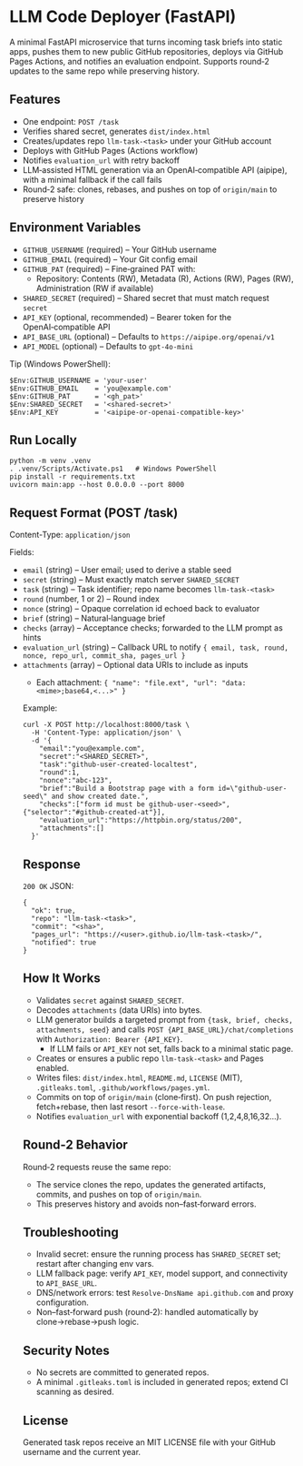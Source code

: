 LLM Code Deployer (FastAPI)
=================================

A minimal FastAPI microservice that turns incoming task briefs into static apps, pushes them to new public GitHub repositories, deploys via GitHub Pages Actions, and notifies an evaluation endpoint. Supports round‑2 updates to the same repo while preserving history.

Features
--------

- One endpoint: `POST /task`
- Verifies shared secret, generates `dist/index.html`
- Creates/updates repo `llm-task-<task>` under your GitHub account
- Deploys with GitHub Pages (Actions workflow)
- Notifies `evaluation_url` with retry backoff
- LLM‑assisted HTML generation via an OpenAI‑compatible API (aipipe), with a minimal fallback if the call fails
- Round‑2 safe: clones, rebases, and pushes on top of `origin/main` to preserve history

Environment Variables
---------------------

- `GITHUB_USERNAME` (required) – Your GitHub username
- `GITHUB_EMAIL` (required) – Your Git config email
- `GITHUB_PAT` (required) – Fine‑grained PAT with:
  - Repository: Contents (RW), Metadata (R), Actions (RW), Pages (RW), Administration (RW if available)
- `SHARED_SECRET` (required) – Shared secret that must match request `secret`
- `API_KEY` (optional, recommended) – Bearer token for the OpenAI‑compatible API
- `API_BASE_URL` (optional) – Defaults to `https://aipipe.org/openai/v1`
- `API_MODEL` (optional) – Defaults to `gpt-4o-mini`

Tip (Windows PowerShell):
```
$Env:GITHUB_USERNAME = 'your-user'
$Env:GITHUB_EMAIL    = 'you@example.com'
$Env:GITHUB_PAT      = '<gh_pat>'
$Env:SHARED_SECRET   = '<shared-secret>'
$Env:API_KEY         = '<aipipe-or-openai-compatible-key>'
```

Run Locally
-----------

```
python -m venv .venv
. .venv/Scripts/Activate.ps1   # Windows PowerShell
pip install -r requirements.txt
uvicorn main:app --host 0.0.0.0 --port 8000
```

Request Format (POST /task)
---------------------------

Content-Type: `application/json`

Fields:
- `email` (string) – User email; used to derive a stable seed
- `secret` (string) – Must exactly match server `SHARED_SECRET`
- `task` (string) – Task identifier; repo name becomes `llm-task-<task>`
- `round` (number, 1 or 2) – Round index
- `nonce` (string) – Opaque correlation id echoed back to evaluator
- `brief` (string) – Natural‑language brief
- `checks` (array<any>) – Acceptance checks; forwarded to the LLM prompt as hints
- `evaluation_url` (string) – Callback URL to notify `{ email, task, round, nonce, repo_url, commit_sha, pages_url }`
- `attachments` (array<object>) – Optional data URIs to include as inputs
  - Each attachment: `{ "name": "file.ext", "url": "data:<mime>;base64,<...>" }`

Example:
```
curl -X POST http://localhost:8000/task \
  -H 'Content-Type: application/json' \
  -d '{
    "email":"you@example.com",
    "secret":"<SHARED_SECRET>",
    "task":"github-user-created-localtest",
    "round":1,
    "nonce":"abc-123",
    "brief":"Build a Bootstrap page with a form id=\"github-user-seed\" and show created date.",
    "checks":["form id must be github-user-<seed>",{"selector":"#github-created-at"}],
    "evaluation_url":"https://httpbin.org/status/200",
    "attachments":[]
  }'
```

Response
--------

`200 OK` JSON:
```
{
  "ok": true,
  "repo": "llm-task-<task>",
  "commit": "<sha>",
  "pages_url": "https://<user>.github.io/llm-task-<task>/",
  "notified": true
}
```

How It Works
------------

- Validates `secret` against `SHARED_SECRET`.
- Decodes `attachments` (data URIs) into bytes.
- LLM generator builds a targeted prompt from `{task, brief, checks, attachments, seed}` and calls `POST {API_BASE_URL}/chat/completions` with `Authorization: Bearer {API_KEY}`.
  - If LLM fails or `API_KEY` not set, falls back to a minimal static page.
- Creates or ensures a public repo `llm-task-<task>` and Pages enabled.
- Writes files: `dist/index.html`, `README.md`, `LICENSE` (MIT), `.gitleaks.toml`, `.github/workflows/pages.yml`.
- Commits on top of `origin/main` (clone‑first). On push rejection, fetch+rebase, then last resort `--force-with-lease`.
- Notifies `evaluation_url` with exponential backoff (1,2,4,8,16,32...).

Round‑2 Behavior
----------------

Round‑2 requests reuse the same repo:
- The service clones the repo, updates the generated artifacts, commits, and pushes on top of `origin/main`.
- This preserves history and avoids non–fast‑forward errors.

Troubleshooting
---------------

- Invalid secret: ensure the running process has `SHARED_SECRET` set; restart after changing env vars.
- LLM fallback page: verify `API_KEY`, model support, and connectivity to `API_BASE_URL`.
- DNS/network errors: test `Resolve-DnsName api.github.com` and proxy configuration.
- Non–fast‑forward push (round‑2): handled automatically by clone→rebase→push logic.

Security Notes
--------------

- No secrets are committed to generated repos.
- A minimal `.gitleaks.toml` is included in generated repos; extend CI scanning as desired.

License
-------

Generated task repos receive an MIT LICENSE file with your GitHub username and the current year.
